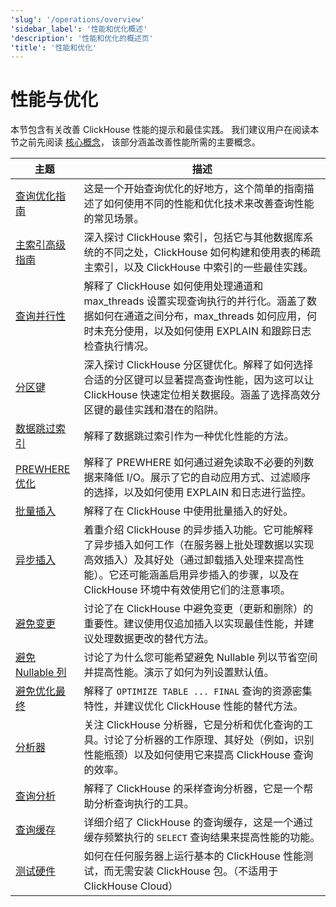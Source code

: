 ```yaml
---
'slug': '/operations/overview'
'sidebar_label': '性能和优化概述'
'description': '性能和优化的概述页'
'title': '性能和优化'
---
```



# 性能与优化

本节包含有关改善 ClickHouse 性能的提示和最佳实践。 
我们建议用户在阅读本节之前先阅读 [核心概念](/parts)， 
该部分涵盖改善性能所需的主要概念。

| 主题                                                                                 | 描述                                                                                                                                                                                                                                                                                                                                                                |
|---------------------------------------------------------------------------------------|---------------------------------------------------------------------------------------------------------------------------------------------------------------------------------------------------------------------------------------------------------------------------------------------------------------------------------------------------------------------|
| [查询优化指南](/optimize/query-optimization)                                  | 这是一个开始查询优化的好地方，这个简单的指南描述了如何使用不同的性能和优化技术来改善查询性能的常见场景。                                                                                                                                                                                                                                            |
| [主索引高级指南](/guides/best-practices/sparse-primary-indexes)               | 深入探讨 ClickHouse 索引，包括它与其他数据库系统的不同之处，ClickHouse 如何构建和使用表的稀疏主索引，以及 ClickHouse 中索引的一些最佳实践。                                                                                                                                                                                                                        |
| [查询并行性](/optimize/query-parallelism)                                      | 解释了 ClickHouse 如何使用处理通道和 max_threads 设置实现查询执行的并行化。涵盖了数据如何在通道之间分布，max_threads 如何应用，何时未充分使用，以及如何使用 EXPLAIN 和跟踪日志检查执行情况。                                                                                                                     |
| [分区键](/optimize/partitioning-key)                                          | 深入探讨 ClickHouse 分区键优化。解释了如何选择合适的分区键可以显著提高查询性能，因为这可以让 ClickHouse 快速定位相关数据段。涵盖了选择高效分区键的最佳实践和潜在的陷阱。                                                                                                                                                                     |
| [数据跳过索引](/optimize/skipping-indexes)                                   | 解释了数据跳过索引作为一种优化性能的方法。                                                                                                                                                                                                                                                                                                            |
| [PREWHERE 优化](/optimize/prewhere)                                           | 解释了 PREWHERE 如何通过避免读取不必要的列数据来降低 I/O。展示了它的自动应用方式、过滤顺序的选择，以及如何使用 EXPLAIN 和日志进行监控。                                                                                                                                                                                 |
| [批量插入](/optimize/bulk-inserts)                                            | 解释了在 ClickHouse 中使用批量插入的好处。                                                                                                                                                                                                                                                                                                               |
| [异步插入](/optimize/asynchronous-inserts)                                    | 着重介绍 ClickHouse 的异步插入功能。它可能解释了异步插入如何工作（在服务器上批处理数据以实现高效插入）及其好处（通过卸载插入处理来提高性能）。它还可能涵盖启用异步插入的步骤，以及在 ClickHouse 环境中有效使用它们的注意事项。                                                                                 |
| [避免变更](/optimize/avoid-mutations)                                         | 讨论了在 ClickHouse 中避免变更（更新和删除）的重要性。建议使用仅追加插入以实现最佳性能，并建议处理数据更改的替代方法。                                                                                                                                                                                                                          |
| [避免 Nullable 列](/optimize/avoid-nullable-columns)                          | 讨论了为什么您可能希望避免 Nullable 列以节省空间并提高性能。演示了如何为列设置默认值。                                                                                                                                                                                                                                                     |
| [避免优化最终](/optimize/avoidoptimizefinal)                                   | 解释了 `OPTIMIZE TABLE ... FINAL` 查询的资源密集特性，并建议优化 ClickHouse 性能的替代方法。                                                                                                                                                                                                                                                          |
| [分析器](/operations/analyzer)                                                | 关注 ClickHouse 分析器，它是分析和优化查询的工具。讨论了分析器的工作原理、其好处（例如，识别性能瓶颈）以及如何使用它来提高 ClickHouse 查询的效率。                                                                                                                                                                                     |
| [查询分析](/operations/optimizing-performance/sampling-query-profiler)        | 解释了 ClickHouse 的采样查询分析器，它是一个帮助分析查询执行的工具。                                                                                                                                                                                                                                                                                     |
| [查询缓存](/operations/query-cache)                                          | 详细介绍了 ClickHouse 的查询缓存，这是一个通过缓存频繁执行的 `SELECT` 查询结果来提高性能的功能。                                                                                                                                                                                                                                                     |
| [测试硬件](/operations/performance-test)                                      | 如何在任何服务器上运行基本的 ClickHouse 性能测试，而无需安装 ClickHouse 包。（不适用于 ClickHouse Cloud）                                                                                                                                                                                                                                         |
